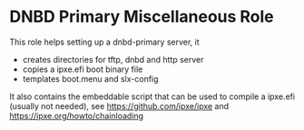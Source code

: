 # DNBD Primary Miscellaneous Role
This role helps setting up a dnbd-primary server, it
- creates directories for tftp, dnbd and http server
- copies a ipxe.efi boot binary file
- templates boot.menu and slx-config

It also contains the embeddable script that can be used to compile a ipxe.efi (usually not needed), see https://github.com/ipxe/ipxe and https://ipxe.org/howto/chainloading
